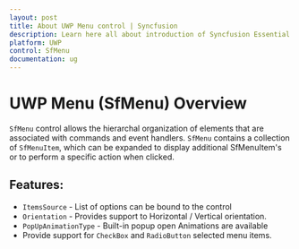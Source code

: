 ```yaml
---
layout: post
title: About UWP Menu control | Syncfusion
description: Learn here all about introduction of Syncfusion Essential Studio UWP Menu (SfMenu) control, its elements and more.
platform: UWP
control: SfMenu
documentation: ug
--- 
```



# UWP Menu (SfMenu) Overview

`SfMenu` control allows the hierarchal organization of elements that are associated with commands and event handlers. `SfMenu` contains a collection of `SfMenuItem`, which can be expanded to display additional SfMenuItem's or to perform a specific action when clicked.

## Features:

* `ItemsSource` -  List of options can be bound to the control
* `Orientation` - Provides support to Horizontal / Vertical orientation.
* `PopUpAnimationType` - Built-in popup open Animations are available
* Provide support for `CheckBox` and `RadioButton` selected menu items.

